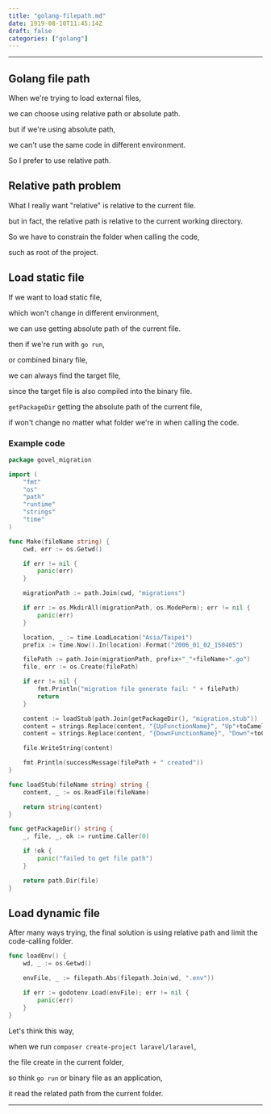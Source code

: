 ```yaml
---
title: "golang-filepath.md"
date: 1919-08-10T11:45:14Z
draft: false
categories: ["golang"]
---
```




---


## Golang file path

When we're trying to load external files,

we can choose using relative path or absolute path.

but if we're using absolute path, 

we can't use the same code in different environment.

So I prefer to use relative path.

## Relative path problem

What I really want "relative" is relative to the current file.

but in fact, the relative path is relative to the current working directory.

So we have to constrain the folder when calling the code,

such as root of the project.

## Load static file

If we want to load static file, 

which won't change in different environment,

we can use getting absolute path of the current file.

then if we're run with `go run`, 

or combined binary file, 

we can always find the target file,

since the target file is also compiled into the binary file.

`getPackageDir` getting the absolute path of the current file,

if won't change no matter what folder we're in when calling the code.


### Example code

```go
package govel_migration

import (
	"fmt"
	"os"
	"path"
	"runtime"
	"strings"
	"time"
)

func Make(fileName string) {
	cwd, err := os.Getwd()

	if err != nil {
		panic(err)
	}

	migrationPath := path.Join(cwd, "migrations")

	if err := os.MkdirAll(migrationPath, os.ModePerm); err != nil {
		panic(err)
	}

	location, _ := time.LoadLocation("Asia/Taipei")
	prefix := time.Now().In(location).Format("2006_01_02_150405")

	filePath := path.Join(migrationPath, prefix+"_"+fileName+".go")
	file, err := os.Create(filePath)

	if err != nil {
		fmt.Println("migration file generate fail: " + filePath)
		return
	}

	content := loadStub(path.Join(getPackageDir(), "migration.stub"))
	content = strings.Replace(content, "{UpFunctionName}", "Up"+toCamelCase(fileName), -1)
	content = strings.Replace(content, "{DownFunctionName}", "Down"+toCamelCase(fileName), -1)

	file.WriteString(content)

	fmt.Println(successMessage(filePath + " created"))
}

func loadStub(fileName string) string {
	content, _ := os.ReadFile(fileName)

	return string(content)
}

func getPackageDir() string {
	_, file, _, ok := runtime.Caller(0)

	if !ok {
		panic("failed to get file path")
	}

	return path.Dir(file)
}
```

## Load dynamic file

After many ways trying, the final solution is using relative path and limit the code-calling folder.



```go
func loadEnv() {
	wd, _ := os.Getwd()

	envFile, _ := filepath.Abs(filepath.Join(wd, ".env"))

	if err := godotenv.Load(envFile); err != nil {
		panic(err)
	}
}

```

Let's think this way,

when we run `composer create-project laravel/laravel`,

the file create in the current folder,

so think `go run` or binary file as an application,

it read the related path from the current folder.

---

